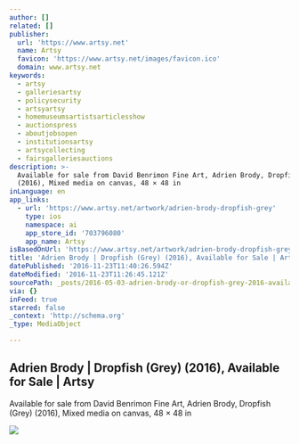 ```yaml
---
author: []
related: []
publisher:
  url: 'https://www.artsy.net'
  name: Artsy
  favicon: 'https://www.artsy.net/images/favicon.ico'
  domain: www.artsy.net
keywords:
  - artsy
  - galleriesartsy
  - policysecurity
  - artsyartsy
  - homemuseumsartistsarticlesshow
  - auctionspress
  - aboutjobsopen
  - institutionsartsy
  - artsycollecting
  - fairsgalleriesauctions
description: >-
  Available for sale from David Benrimon Fine Art, Adrien Brody, Dropfish (Grey)
  (2016), Mixed media on canvas, 48 × 48 in
inLanguage: en
app_links:
  - url: 'https://www.artsy.net/artwork/adrien-brody-dropfish-grey'
    type: ios
    namespace: ai
    app_store_id: '703796080'
    app_name: Artsy
isBasedOnUrl: 'https://www.artsy.net/artwork/adrien-brody-dropfish-grey'
title: 'Adrien Brody | Dropfish (Grey) (2016), Available for Sale | Artsy'
datePublished: '2016-11-23T11:40:26.594Z'
dateModified: '2016-11-23T11:26:45.121Z'
sourcePath: _posts/2016-05-03-adrien-brody-or-dropfish-grey-2016-available-for-sale-or.md
via: {}
inFeed: true
starred: false
_context: 'http://schema.org'
_type: MediaObject

---
```

<article style=""><h1>Adrien Brody | Dropfish (Grey) (2016), Available for Sale | Artsy</h1><p>Available for sale from David Benrimon Fine Art, Adrien Brody, Dropfish (Grey) (2016), Mixed media on canvas, 48 × 48 in</p><img src="https://d32dm0rphc51dk.cloudfront.net/eqPV6iCGVvM2Xa4NzplI-A/large.jpg" /></article>